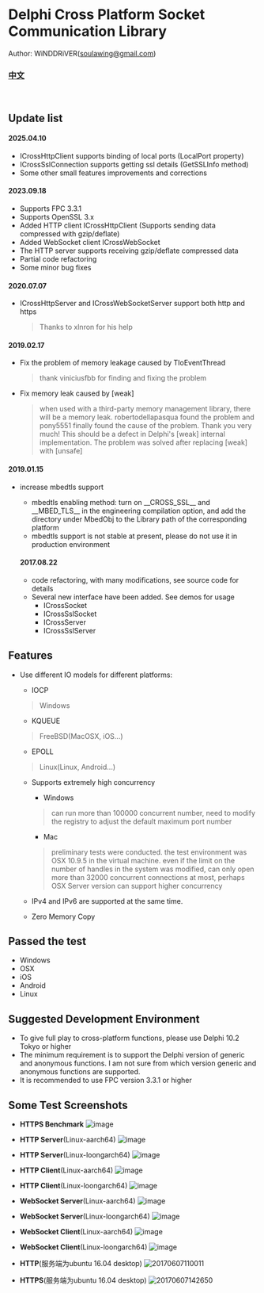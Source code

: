 # Delphi Cross Platform Socket Communication Library

Author: WiNDDRiVER(soulawing@gmail.com)

### [中文](README.md)

<br>

## Update list

#### 2025.04.10
- ICrossHttpClient supports binding of local ports (LocalPort property)
- ICrossSslConnection supports getting ssl details (GetSSLInfo method)
- Some other small features improvements and corrections

#### 2023.09.18
- Supports FPC 3.3.1
- Supports OpenSSL 3.x
- Added HTTP client ICrossHttpClient (Supports sending data compressed with gzip/deflate)
- Added WebSocket client ICrossWebSocket
- The HTTP server supports receiving gzip/deflate compressed data
- Partial code refactoring
- Some minor bug fixes

#### 2020.07.07
- ICrossHttpServer and ICrossWebSocketServer support both http and https
  > Thanks to xlnron for his help

#### 2019.02.17
- Fix the problem of memory leakage caused by TIoEventThread
  > thank viniciusfbb for finding and fixing the problem
- Fix memory leak caused by [weak]
  > when used with a third-party memory management library, there will be a memory leak. robertodellapasqua found the problem and pony5551 finally found the cause of the problem. Thank you very much! This should be a defect in Delphi's [weak] internal implementation. The problem was solved after replacing [weak] with [unsafe]
  
#### 2019.01.15
- increase mbedtls support
  - mbedtls enabling method: turn on \_\_CROSS\_SSL\_\_ and \_\_MBED\_TLS\_\_ in the engineering compilation option, and add the directory under MbedObj to the Library path of the corresponding platform
  - mbedtls support is not stable at present, please do not use it in production environment
  
  #### 2017.08.22
  - code refactoring, with many modifications, see source code for details
  - Several new interface have been added. See demos for usage
    - ICrossSocket
    - ICrossSslSocket
    - ICrossServer
    - ICrossSslServer
    
## Features
- Use different IO models for different platforms:
  - IOCP
  > Windows
  
  - KQUEUE
  > FreeBSD(MacOSX, iOS...)
  
  - EPOLL
  > Linux(Linux, Android...)
  
  - Supports extremely high concurrency
  
    - Windows
    > can run more than 100000 concurrent number, need to modify the registry to adjust the default maximum port number
    
    - Mac
    > preliminary tests were conducted. the test environment was OSX 10.9.5 in the virtual machine. even if the limit on the number of handles in the system was modified,
    > can only open more than 32000 concurrent connections at most, perhaps OSX Server version can support higher concurrency

  - IPv4 and IPv6 are supported at the same time.
  - Zero Memory Copy
  
## Passed the test
  - Windows
  - OSX
  - iOS
  - Android
  - Linux

## Suggested Development Environment
  - To give full play to cross-platform functions, please use Delphi 10.2 Tokyo or higher
  - The minimum requirement is to support the Delphi version of generic and anonymous functions. I am not sure from which version generic and anonymous functions are supported.
  - It is recommended to use FPC version 3.3.1 or higher
  
## Some Test Screenshots

- **HTTPS Benchmark**
![image](https://github.com/winddriver/Delphi-Cross-Socket/assets/3221597/482c19c1-8808-4c93-91da-f8ed2389c2a7)

- **HTTP Server**(Linux-aarch64)
![image](https://github.com/winddriver/Delphi-Cross-Socket/assets/3221597/14bc8b38-3ea3-4ae1-b781-488940024380)

- **HTTP Server**(Linux-loongarch64)
![image](https://github.com/winddriver/Delphi-Cross-Socket/assets/3221597/048a6df0-3e97-4fc4-9cf8-7e48438e1ffa)

- **HTTP Client**(Linux-aarch64)
![image](https://github.com/winddriver/Delphi-Cross-Socket/assets/3221597/5a4e0fca-0e12-4cfa-887c-9e0f20d03b7b)

- **HTTP Client**(Linux-loongarch64)
![image](https://github.com/winddriver/Delphi-Cross-Socket/assets/3221597/93f0f78d-109f-4ec5-9acd-82168772a510)

- **WebSocket Server**(Linux-aarch64)
![image](https://github.com/winddriver/Delphi-Cross-Socket/assets/3221597/30b835eb-eaa9-4c1e-8cc4-14bb165709ca)

- **WebSocket Server**(Linux-loongarch64)
![image](https://github.com/winddriver/Delphi-Cross-Socket/assets/3221597/671942ef-9946-4609-a06d-2f6249b08ac4)

- **WebSocket Client**(Linux-aarch64)
![image](https://github.com/winddriver/Delphi-Cross-Socket/assets/3221597/e3d2ddf9-e281-4471-b0df-7785a8a4c220)

- **WebSocket Client**(Linux-loongarch64)
![image](https://github.com/winddriver/Delphi-Cross-Socket/assets/3221597/3d01e561-d682-4195-91e0-3758fac44467)

- **HTTP**(服务端为ubuntu 16.04 desktop)
![20170607110011](https://user-images.githubusercontent.com/3221597/26860614-61b750b4-4b71-11e7-8afc-74c3ebf16f7e.png)

- **HTTPS**(服务端为ubuntu 16.04 desktop)
![20170607142650](https://user-images.githubusercontent.com/3221597/26868229-d8d79f40-4b9a-11e7-927c-bfb3d7e6e55d.png)
